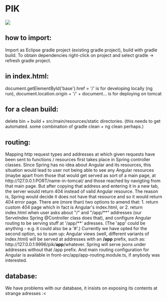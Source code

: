 <h1>PIK</h1> <img src="https://travis-ci.org/Thun0/pik.svg?branch=master"/>

<h2>how to import:</h2>
Import as Eclipse gradle project (existing gradle project), build with gradle build. 
To obtain dependencies right-click on project and select gradle -> refresh gradle project.

<h2>in index.html:</h2>
document.getElementById('base').href = '/' is for developing locally (ng run), 
document.location.origin + '/' + document... is for deploying on tomcat

<h2>for a clean build:</h2>
delete bin + build + src/main/resources/static directories. 
(this needs to get automated. some combination of gradle clean + ng clean perhaps.)

<h2>routing:</h2>
Mapping http request types and addresses at which given requests have been sent to 
functions / resources first takes place in Spring controller classes. Since Spring 
has no idea about Angular and its resources, this situation would lead to user not 
being able to see any Angular resources (maybe apart from those that would get served
as sort of a main page, at http://127.0.0.1:PORT/name-in-tomcat/ and those reached by 
navigting from that main page. But after copying that address and entering it in a new
tab, the server would return 404 instead of valid Angular resource. The reason is, 
Spring would decide it does not have that resource and so it would return 404 error page.
There are (more than) two options to amend that:
1. return custom 404 page which in fact is Angular's index.html, or
2. return index.html when user asks about "/" and "/app/**" addresses (our ServeIndex 
Spring @Controller class does that), and configure Angular routing to be serving stuff 
at '/app/**' adresses. 
(The 'app' could be anything - e.g. it could also be a '#'.)
Currently we have opted for the second option, so to sum up:
Angular views (well, different variants of index.html) will be served at addresses 
with an <b>/app</b> prefix, such as: http://127.0.0.1:9996/pik/<b>app</b>/whatever.  
Spring will serve jsons under addresses without that /app prefix.
And main routing configuration for Angular is available in front-src/app/app-routing.module.ts,
if anybody was interested.

<h2>database:</h2>
We have problems with our database, it insists on exposing its contents at strange adresses :< 
